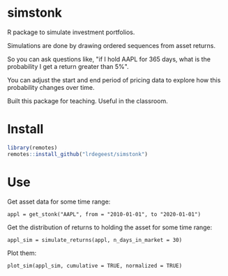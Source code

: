 # simstonk

R package to simulate investment portfolios. 

Simulations are done by drawing ordered sequences from asset returns. 

So you can ask questions like, "if I hold AAPL for 365 days, what is the probability I get a return greater than 5%". 

You can adjust the start and end period of pricing data to explore how this probability changes over time.

Built this package for teaching. Useful in the classroom. 

# Install

```r
library(remotes)
remotes::install_github("lrdegeest/simstonk")
```

# Use

Get asset data for some time range:

```
appl = get_stonk("AAPL", from = "2010-01-01", to "2020-01-01")
```

Get the distribution of returns to holding the asset for some time range:

```
appl_sim = simulate_returns(appl, n_days_in_market = 30)
```

Plot them:

```
plot_sim(appl_sim, cumulative = TRUE, normalized = TRUE)
```
